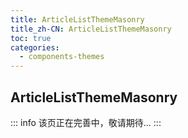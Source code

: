 ```yaml
---
title: ArticleListThemeMasonry
title_zh-CN: ArticleListThemeMasonry
toc: true
categories:
  - components-themes
---
```


## ArticleListThemeMasonry

<ArticleListThemeMasonryPG />

::: info
该页正在完善中，敬请期待...
:::

<!-- TODO: -->

